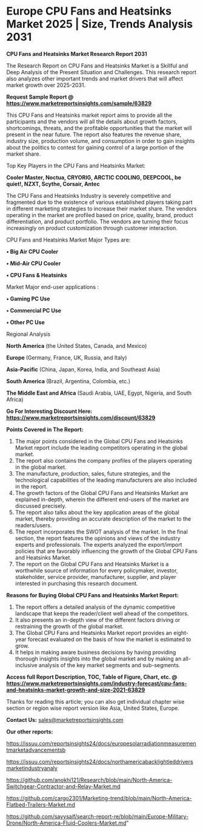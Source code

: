 # Europe CPU Fans and Heatsinks Market 2025 | Size, Trends Analysis 2031

<strong>CPU Fans and Heatsinks Market Research Report 2031</strong>

The Research Report on CPU Fans and Heatsinks Market is a Skillful and Deep Analysis of the Present Situation and Challenges. This research report also analyzes other important trends and market drivers that will affect market growth over 2025-2031.

<strong>Request Sample Report @ <a href=https://www.marketreportsinsights.com/sample/63829>https://www.marketreportsinsights.com/sample/63829</a></strong>

This CPU Fans and Heatsinks market report aims to provide all the participants and the vendors will all the details about growth factors, shortcomings, threats, and the profitable opportunities that the market will present in the near future. The report also features the revenue share, industry size, production volume, and consumption in order to gain insights about the politics to contest for gaining control of a large portion of the market share.

Top Key Players in the CPU Fans and Heatsinks Market:

<strong>Cooler Master, Noctua, CRYORIG, ARCTIC COOLING, DEEPCOOL, be quiet!, NZXT, Scythe, Corsair, Antec</strong>

The CPU Fans and Heatsinks Industry is severely competitive and fragmented due to the existence of various established players taking part in different marketing strategies to increase their market share. The vendors operating in the market are profiled based on price, quality, brand, product differentiation, and product portfolio. The vendors are turning their focus increasingly on product customization through customer interaction.

CPU Fans and Heatsinks Market Major Types are:

<strong>• Big Air CPU Cooler

• Mid-Air CPU Cooler

• CPU Fans & Heatsinks</strong>

Market Major end-user applications :

<strong>• Gaming PC Use

• Commercial PC Use

• Other PC Use</strong>

Regional Analysis

</u><strong><b>North America</b></strong> (the United States, Canada, and Mexico)

<strong><b>Europe </b></strong>(Germany, France, UK, Russia, and Italy)

<strong><b>Asia-Pacific</b></strong> (China, Japan, Korea, India, and Southeast Asia)

<strong><b>South America</b></strong> (Brazil, Argentina, Colombia, etc.)

<strong><b>The Middle East and Africa</b></strong> (Saudi Arabia, UAE, Egypt, Nigeria, and South Africa)

<strong>Go For Interesting Discount Here: <a href=https://www.marketreportsinsights.com/discount/63829>https://www.marketreportsinsights.com/discount/63829</a></strong>

<strong>Points Covered in The Report:</strong>
<ol>
  <li>The major points considered in the Global CPU Fans and Heatsinks Market report include the leading competitors operating in the global market.</li>
  <li>The report also contains the company profiles of the players operating in the global market.</li>
  <li>The manufacture, production, sales, future strategies, and the technological capabilities of the leading manufacturers are also included in the report.</li>
  <li>The growth factors of the Global CPU Fans and Heatsinks Market are explained in-depth, wherein the different end-users of the market are discussed precisely.</li>
  <li>The report also talks about the key application areas of the global market, thereby providing an accurate description of the market to the readers/users.</li>
  <li>The report incorporates the SWOT analysis of the market. In the final section, the report features the opinions and views of the industry experts and professionals. The experts analyzed the export/import policies that are favorably influencing the growth of the Global CPU Fans and Heatsinks Market.</li>
  <li>The report on the Global CPU Fans and Heatsinks Market is a worthwhile source of information for every policymaker, investor, stakeholder, service provider, manufacturer, supplier, and player interested in purchasing this research document.</li>
</ol>
<strong>Reasons for Buying Global CPU Fans and Heatsinks Market Report:</strong>

<ol>
  <li>The report offers a detailed analysis of the dynamic competitive landscape that keeps the reader/client well ahead of the competitors.</li>
  <li>It also presents an in-depth view of the different factors driving or restraining the growth of the global market.</li>
  <li>The Global CPU Fans and Heatsinks Market report provides an eight-year forecast evaluated on the basis of how the market is estimated to grow.</li>
  <li>It helps in making aware business decisions by having providing thorough insights insights into the global market and by making an all-inclusive analysis of the key market segments and sub-segments.</li>
</ol>
<strong>Access full Report Description, TOC, Table of Figure, Chart, etc. @ <a href=https://www.marketreportsinsights.com/industry-forecast/cpu-fans-and-heatsinks-market-growth-and-size-2021-63829>https://www.marketreportsinsights.com/industry-forecast/cpu-fans-and-heatsinks-market-growth-and-size-2021-63829</a></strong>


Thanks for reading this article; you can also get individual chapter wise section or region wise report version like Asia, United States, Europe.

<strong>Contact Us:</strong>
sales@marketreportsinsights.com

<strong>Our other reports:</strong>

<a href=https://issuu.com/reportsinsights24/docs/europesolarradiationmeasurementmarketadvancementsb>https://issuu.com/reportsinsights24/docs/europesolarradiationmeasurementmarketadvancementsb</a>

<a href=https://issuu.com/reportsinsights24/docs/northamericabacklightleddriversmarketindustryanaly>https://issuu.com/reportsinsights24/docs/northamericabacklightleddriversmarketindustryanaly</a>

<a href=https://github.com/anokhi121/Research/blob/main/North-America-Switchgear-Contractor-and-Relay-Market.md>https://github.com/anokhi121/Research/blob/main/North-America-Switchgear-Contractor-and-Relay-Market.md</a>

<a href=https://github.com/cargo2301/Marketing-trend/blob/main/North-America-Flatbed-Trailers-Market.md>https://github.com/cargo2301/Marketing-trend/blob/main/North-America-Flatbed-Trailers-Market.md</a>

<a href=https://github.com/sayysaif/search-report-re/blob/main/Europe-Military-Drone/North-America-Fluid-Coolers-Market.md>https://github.com/sayysaif/search-report-re/blob/main/Europe-Military-Drone/North-America-Fluid-Coolers-Market.md</a>"
